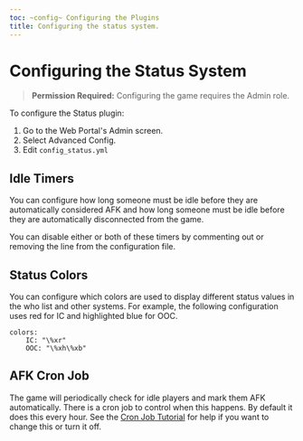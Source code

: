 ```yaml
---
toc: ~config~ Configuring the Plugins
title: Configuring the status system.
---
```

# Configuring the Status System

> **Permission Required:** Configuring the game requires the Admin role.

To configure the Status plugin:

1. Go to the Web Portal's Admin screen.  
2. Select Advanced Config.
3. Edit `config_status.yml`

## Idle Timers

You can configure how long someone must be idle before they are automatically considered AFK and how long someone must be idle before they are automatically disconnected from the game. 

You can disable either or both of these timers by commenting out or removing the line from the configuration file.

## Status Colors

You can configure which colors are used to display different status values in the who list and other systems.  For example, the following configuration uses red for IC and highlighted blue for OOC.

    colors:
        IC: "\%xr"
        OOC: "\%xh\%xb"

## AFK Cron Job

The game will periodically check for idle players and mark them AFK automatically.  There is a cron job to control when this happens.  By default it does this every hour.  See the [Cron Job Tutorial](http://www.aresmush.com/tutorials/code/configuring-cron) for help if you want to change this or turn it off.



